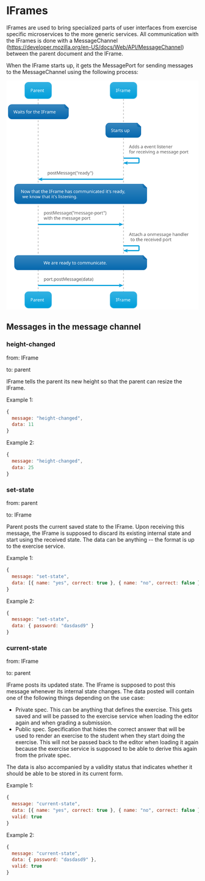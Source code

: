 # IFrames

IFrames are used to bring specialized parts of user interfaces from exercise specific microservices to the more generic services. All communication with the IFrames is done with a MessageChannel (https://developer.mozilla.org/en-US/docs/Web/API/MessageChannel) between the parent document and the IFrame.

When the IFrame starts up, it gets the MessagePort for sending messages to the MessageChannel using the following process:

![Image of how IFrame gets the message port](./img/iframe-getting-port.plantuml.svg)

## Messages in the message channel

### height-changed

from: IFrame

to: parent

IFrame tells the parent its new height so that the parent can resize the IFrame.

Example 1:

```js
{
  message: "height-changed",
  data: 11
}
```

Example 2:

```js
{
  message: "height-changed",
  data: 25
}
```

### set-state

from: parent

to: IFrame

Parent posts the current saved state to the IFrame. Upon receiving this message, the IFrame is supposed to discard its existing internal state and start using the received state. The data can be anything -- the format is up to the exercise service.

Example 1:

```js
{
  message: "set-state",
  data: [{ name: "yes", correct: true }, { name: "no", correct: false }]
}
```

Example 2:

```js
{
  message: "set-state",
  data: { password: "dasdasd9" }
}
```

### current-state

from: IFrame

to: parent

IFrame posts its updated state. The IFrame is supposed to post this message whenever its internal state changes. The data posted will contain one of the following things depending on the use case:

- Private spec. This can be anything that defines the exercise. This gets saved and will be passed to the exercise service when loading the editor again and when grading a submission.
- Public spec. Specification that hides the correct answer that will be used to render an exercise to the student when they start doing the exercise. This will not be passed back to the editor when loading it again because the exercise service is supposed to be able to derive this again from the private spec.

The data is also accompanied by a validity status that indicates whether it should be able to be stored in its current form.

Example 1:

```js
{
  message: "current-state",
  data: [{ name: "yes", correct: true }, { name: "no", correct: false }],
  valid: true
}
```

Example 2:

```js
{
  message: "current-state",
  data: { password: "dasdasd9" },
  valid: true
}
```
